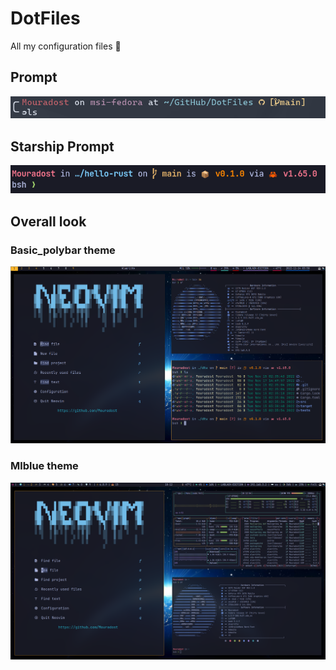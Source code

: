 # DotFiles

All my configuration files 📂

## Prompt

![My Prompt](./docs/Prompt.png)

## Starship Prompt

![My Prompt](./docs/Starship_Prompt.png)

## Overall look

### Basic_polybar theme

![Basic Polybar](./docs/Desktop.png)

### Mlblue theme

![ML-Blue](./docs/Desktop_emoji.png)
